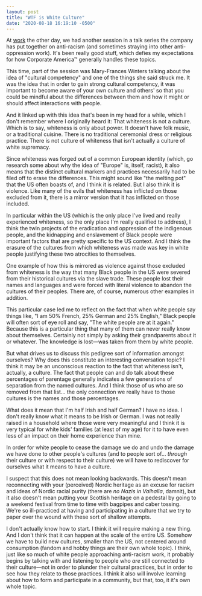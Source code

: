 ```yaml
---
layout: post
title: "WTF is White Culture"
date: "2020-08-18 16:19:10 -0500"
---
```


At [work](http://underarmour.com) the other day, we had another session in a
talk series the company has put together on anti-racism (and sometimes straying
into other anti-oppression work). It's been really good stuff, which defies my
expectations for how Corporate America™ generally handles these topics.

This time, part of the session was Mary-Frances Winters talking about the idea
of "cultural competency" and one of the things she said struck me. It was the
idea that in order to gain strong cultural competency, it was important to
become aware of your own culture and others' so that you could be mindful about
the differences between them and how it might or should affect interactions with
people.

And it linked up with this idea that's been in my head for a while, which I
don't remember where I originally heard it: That whiteness is not a culture.
Which is to say, whiteness is only about power. It doesn't have folk music, or a
traditional cuisine. There is no traditional ceremonial dress or religious
practice. There is not culture of whiteness that isn't actually a culture of
white supremacy.

Since whiteness was forged out of a common European identity (which, go research
some about why the idea of "Europe" is, itself, racist), it also means that the
distinct cultural markers and practices necessarily had to be filed off to erase
the differences. This might sound like "the melting pot" that the US often
boasts of, and I think it is related. But I also think it is violence. Like many
of the evils that whiteness has inflicted on those excluded from it, there is a
mirror version that it has inflicted on those included.

In particular within the US (which is the only place I've lived and really
experienced whiteness, so the only place I'm really qualified to address), I
think the twin projects of the eradication and oppression of the indigenous
people, and the kidnapping and enslavement of Black people were important
factors that are pretty specific to the US context. And I think the erasure of
the cultures from which whiteness was made was key in white people justifying
these two atrocities to themselves.

One example of how this is mirrored as violence against those excluded from
whiteness is the way that many Black people in the US were severed from their
historical cultures via the slave trade. These people lost their names and
languages and were forced with literal violence to abandon the cultures of their
peoples. There are, of course, numerous other examples in addition.

This particular case led me to reflect on the fact that when white people say
things like, "I am 50% French, 25% German and 25% English," Black people will
often sort of eye roll and say, "The white people are at it again." Because this
is a particular thing that many of them can never really know about themselves.
Certainly not simply by asking their grandparents about it or whatever. The
knowledge is lost—was taken from them by white people.

But what drives us to discuss this pedigree sort of information amongst
ourselves? Why does this constitute an interesting conversation topic? I think
it may be an unconscious reaction to the fact that whiteness isn't, actually, a
culture. The fact that people can and do talk about these percentages of
parentage generally indicates a few generations of separation from the named
cultures. And I think those of us who are so removed from that list… the only
connection we really have to those cultures is the names and those percentages.

What does it mean that I'm half Irish and half German? I have no idea. I don't
really know what it means to be Irish or German. I was not really raised in a
household where those were very meaningful and I think it is very typical for
white kids' families (at least of my age) for it to have even less of an impact
on their home experience than mine.

In order for white people to cease the damage we do and undo the damage we have
done to other people's cultures (and to people sort of… _through_ their
culture or with respect to their culture) we will have to rediscover for
ourselves what it means to have a culture.

I suspect that this does not mean looking backwards. This doesn't mean
reconnecting with your (perceived) Nordic heritage as an excuse for racism and
ideas of Nordic racial purity (there are _no Nazis in Valhalla_, damnit), but it
also doesn't mean putting your Scottish heritage on a pedestal by going to a
weekend festival from time to time with bagpipes and caber tossing. We're so
ill-practiced at having and participating in a culture that we try to paper over
the wound with these sort of shallow attempts.

I don't actually know how to start. I think it will require making a new thing.
And I don't think that it can happen at the scale of the entire US. Somehow we
have to build new cultures, smaller than the US, not centered around consumption
(fandom and hobby things are their own whole topic). I think, just like so much
of white people approaching anti-racism work, it probably begins by talking with
and listening to people who _are_ still connected to their culture—not in order
to plunder their cultural practices, but in order to see how they relate to
those practices. I think it also will involve learning about how to form and
participate in a community, but that, too, it it's own whole topic.
